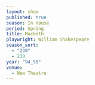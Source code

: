 ```yaml
---
layout: show
published: true
season: In House
period: Spring
title: Macbeth
playwright: William Shakespeare
season_sort: 
  - "230"
  - 230
year: "94_95"
venue: 
  - New Theatre
---
```


